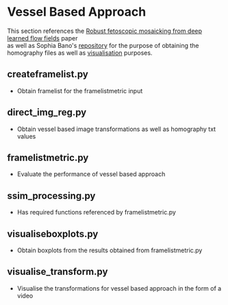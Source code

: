 # Vessel Based Approach
This section references the [Robust fetoscopic mosaicking from deep learned flow fields](https://link.springer.com/article/10.1007/s11548-022-02623-1) paper <br>
as well as Sophia Bano's [repository](https://github.com/sophiabano/EndoVis-FetReg2021/blob/033f40826ee7e50b61a76ad929efb66fb67bb8f6/FetReg-registration-docker-example/code/main.py) for the purpose of obtaining the homography files as well as [visualisation](https://github.com/sophiabano/EndoVis-FetReg2021/blob/master/Visualisation/Registration-Mosaic/fetreg2021_registration_vis.py) purposes. <br>

## createframelist.py
- Obtain framelist for the framelistmetric input

## direct_img_reg.py
- Obtain vessel based image transformations as well as homography txt values

## framelistmetric.py
- Evaluate the performance of vessel based approach

## ssim_processing.py
- Has required functions referenced by framelistmetric.py

## visualiseboxplots.py
- Obtain boxplots from the results obtained from framelistmetric.py

## visualise_transform.py
- Visualise the transformations for vessel based approach in the form of a video
